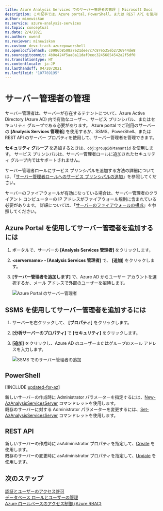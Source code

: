 ```yaml
---
title: Azure Analysis Services でのサーバー管理者の管理 | Microsoft Docs
description: この記事では、Azure portal、PowerShell、または REST API を使用し、Azure Analysis Services サーバーのサーバー管理者を管理する方法について説明します。
author: minewiskan
ms.service: azure-analysis-services
ms.topic: conceptual
ms.date: 2/4/2021
ms.author: owend
ms.reviewer: minewiskan
ms.custom: devx-track-azurepowershell
ms.openlocfilehash: c0986b8508a7e21dee7c7c87e535eb2726944de8
ms.sourcegitcommit: 4b0e424f5aa8a11daf0eec32456854542a2f5df0
ms.translationtype: HT
ms.contentlocale: ja-JP
ms.lasthandoff: 04/20/2021
ms.locfileid: "107769195"
---
```

# <a name="manage-server-administrators"></a>サーバー管理者の管理

サーバー管理者は、サーバーが存在するテナントについて、Azure Active Directory (Azure AD) 内で有効なユーザー、サービス プリンシパル、またはセキュリティ グループである必要があります。 Azure portal でご利用のサーバーの **[Analysis Services 管理者]** を使用するか、SSMS、PowerShell、または REST API のサーバー プロパティを使用して、サーバー管理者を管理できます。 

**セキュリティ グループ** を追加するときは、`obj:groupid@tenantid` を使用します。 サービス プリンシパルは、サーバー管理者ロールに追加されたセキュリティ グループ内ではサポートされません。

サーバー管理者ロールにサービス プリンシパルを追加する方法の詳細については、「[サーバー管理者ロールへのサービス プリンシパルの追加](analysis-services-addservprinc-admins.md)」を参照してください。

サーバーのファイアウォールが有効になっている場合は、サーバー管理者のクライアント コンピューターの IP アドレスがファイアウォール規則に含まれている必要があります。 詳細については、「[サーバーのファイアウォールの構成](analysis-services-qs-firewall.md)」を参照してください。

## <a name="to-add-server-administrators-by-using-azure-portal"></a>Azure Portal を使用してサーバー管理者を追加するには

1. ポータルで、サーバーの **[Analysis Services 管理者]** をクリックします。
2. **\<servername> - [Analysis Services 管理者]** で、 **[追加]** をクリックします。
3. **[サーバー管理者を追加します]** で、Azure AD からユーザー アカウントを選択するか、メール アドレスで外部のユーザーを招待します。

    ![Azure Portal のサーバー管理者](./media/analysis-services-server-admins/aas-manage-users-admins.png)

## <a name="to-add-server-administrators-by-using-ssms"></a>SSMS を使用してサーバー管理者を追加するには

1. サーバーを右クリックして、 **[プロパティ]** をクリックします。
2. **[分析サーバーのプロパティ]** で **[セキュリティ]** をクリックします。
3. **[追加]** をクリックし、Azure AD のユーザーまたはグループのメール アドレスを入力します。
   
    ![SSMS でのサーバー管理者の追加](./media/analysis-services-server-admins/aas-manage-users-ssms.png)

## <a name="powershell"></a>PowerShell

[!INCLUDE [updated-for-az](../../includes/updated-for-az.md)]

新しいサーバーの作成時に Administrator パラメーターを指定するには、[New-AzAnalysisServicesServer](/powershell/module/az.analysisservices/new-azanalysisservicesserver) コマンドレットを使用します。 <br>
既存のサーバーに対する Administrator パラメーターを変更するには、[Set-AzAnalysisServicesServer](/powershell/module/az.analysisservices/set-azanalysisservicesserver) コマンドレットを使用します。

## <a name="rest-api"></a>REST API

新しいサーバーの作成時に asAdministrator プロパティを指定して、[Create](/rest/api/analysisservices/servers/create) を使用します。 <br>
既存のサーバーの変更時に asAdministrator プロパティを指定して、[Update](/rest/api/analysisservices/servers/update) を使用します。 <br>



## <a name="next-steps"></a>次のステップ 

[認証とユーザーのアクセス許可](analysis-services-manage-users.md)  
[データベース ロールとユーザーの管理](analysis-services-database-users.md)  
[Azure ロールベースのアクセス制御 (Azure RBAC)](../role-based-access-control/overview.md)
